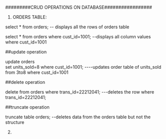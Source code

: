 #########CRUD OPERATIONS ON DATABASE#################

1) ORDERS TABLE:

select * from orders;   -- displays all the rows of orders table

select * from orders where cust_id=1001;  --displays all column values where cust_id=1001

##update operation

update orders             
set units_sold=8
where cust_id=1001;   ----updates order table of units_sold from 3to8 where    cust_id=1001

##delete operation 

delete from orders where trans_id=22212041;     ---deletes the row where trans_id=22212041;

##truncate operation

truncate table orders; --deletes data from the orders table but not the structure


2)





